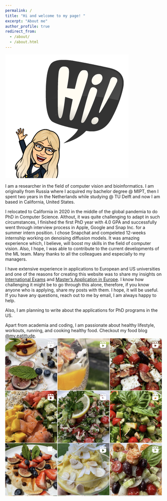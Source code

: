 ```yaml
---
permalink: /
title: "Hi and welcome to my page! "
excerpt: "About me"
author_profile: true
redirect_from: 
  - /about/
  - /about.html
---
```


![Hi](/images/intro.png)

I am a researcher in the field of computer vision and bioinformatics. I am originally from Russia where I acquired my bachelor degree @ MIPT, then I spent two years in the Netherlands while studying @ TU Delft and now I am based in California, United States. 

I relocated to California in 2020 in the middle of the global pandemia to do PhD in Computer Science. Althout, it was quite challenging to adapt in such circumstances, I finished the first PhD year with 4.0 GPA and successfully went through interview process in Apple, Google and Snap Inc. for a summer intern position. I chose Snapchat and compeleted 12-weeks internship working on denoising diffusion models. It was amazing experience which, I believe, will boost my skills in the field of computer vision. Also, I hope, I was able to contribute to the current developments of the ML team. Many thanks to all the colleagues and especially to my managers. 

I have extensive experience in applications to European and US universities and one of the reasons for creating this website was to share my insights on [International Exams](/posts/2021/09/ielts-toefl-gre/) and [Master’s Application in Europe](/posts/2021/09/masters-application/). I know how challenging it might be to go through this alone, therefore, if you know anyone who is applying, share my posts with them. I hope, it will be useful. If you have any questions, reach out to me by email, I am always happy to help.

Also, I am planning to write about the applications for PhD programs in the US.

Apart from academia and coding, I am passionate about healthy lifestyle, workouts, running, and cooking healthy food. Checkout my food blog [@my.eatittude](https://www.instagram.com/my.eattitude/). ![myeattitude](/images/myeattitude.jpg)
